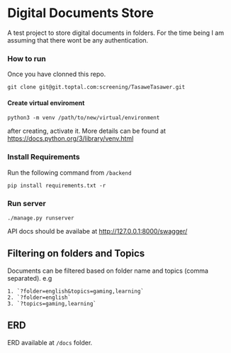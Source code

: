 # Digital Documents Store
A test project to store digital documents in folders. For the time being I am assuming that there wont be any authentication.

### How to run

Once you have clonned this repo.

`git clone git@git.toptal.com:screening/TasaweTasawer.git`

#### Create virtual enviroment

`python3 -m venv /path/to/new/virtual/environment`

after creating, activate it. More details can be found at https://docs.python.org/3/library/venv.html


### Install Requirements

Run the following command from `/backend`

`pip install requirements.txt -r`

### Run server

`./manage.py runserver`

API docs should be availabe at http://127.0.0.1:8000/swagger/

## Filtering on folders and Topics

Documents can be filtered based on folder name and topics (comma separated). e.g

    1. `?folder=english&topics=gaming,learning`
    2. `?folder=english`
    3. `?topics=gaming,learning`


## ERD

ERD available at `/docs` folder.
